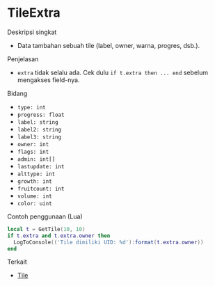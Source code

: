 # TileExtra

Deskripsi singkat
- Data tambahan sebuah tile (label, owner, warna, progres, dsb.).

Penjelasan
- `extra` tidak selalu ada. Cek dulu `if t.extra then ... end` sebelum mengakses field-nya.

Bidang
- `type: int`
- `progress: float`
- `label: string`
- `label2: string`
- `label3: string`
- `owner: int`
- `flags: int`
- `admin: int[]`
- `lastupdate: int`
- `alttype: int`
- `growth: int`
- `fruitcount: int`
- `volume: int`
- `color: uint`

Contoh penggunaan (Lua)
```lua
local t = GetTile(10, 10)
if t.extra and t.extra.owner then
  LogToConsole(('Tile dimiliki UID: %d'):format(t.extra.owner))
end
```

Terkait
- [Tile](../structures/Tile.md)

